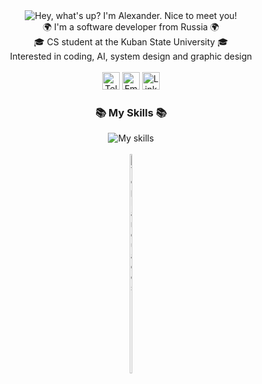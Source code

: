 <div align="center">
  <div>
    <picture>
      <source media="(prefers-color-scheme: dark)" srcset="https://readme-typing-svg.demolab.com?font=Inter&weight=600&size=20&duration=3000&pause=500&color=FFFFFF&center=true&vCenter=true&width=435&height=60&lines=Hey%2C+what's+up%3F+%F0%9F%A6%84;I'm+Alexander;Nice+to+meet+you+%F0%9F%92%99"/>
      <img src="https://readme-typing-svg.demolab.com?font=Inter&weight=600&size=20&duration=3000&pause=500&color=000000&center=true&vCenter=true&width=435&height=60&lines=Hey%2C+what's+up%3F+%F0%9F%A6%84;I'm+Alexander;Nice+to+meet+you+%F0%9F%92%99" alt="Hey, what's up? I'm Alexander. Nice to meet you!"/>
    </picture>
  </div>
  
  <div>
    🌍 I'm a software developer from Russia 🌍
    <br>
    🎓 CS student at the Kuban State University 🎓
    <br>
    Interested in coding, AI, system design and graphic design
  </div>

  <br>

  <div>
    <a href="https://t.me/rexandel"><img src="https://img.shields.io/badge/Telegram-2CA5E0?style=for-the-badge&logoColor=white&labelColor=2CA5E0" alt="Telegram" title="@rexandel" style="height: 28px;"/></a>
    <a href="mailto:rexandel.dev@gmail.com"><img src="https://img.shields.io/badge/Email-D14836?style=for-the-badge&logoColor=white&labelColor=D14836" alt="Email" style="height: 28px;"/></a>
    <a href="https://linkedin.com/in/rexandel" target="_blank" rel="noopener noreferrer"><img src="https://img.shields.io/badge/LinkedIn-0077B5?style=for-the-badge&logoColor=white&labelColor=0077B5" alt="LinkedIn" style="height: 28px;"/></a>
  </div>
  
  <div>
    <h3>📚 My Skills 📚</h3>
    <picture>
      <source media="(prefers-color-scheme: dark)" srcset="https://skillicons.dev/icons?i=python%2Cjava%2Ckotlin%2Ccs%2Ccpp%2Cqt%2Cdotnet%2Cpostgresql&theme=dark&perline=4"/>
      <img src="https://skillicons.dev/icons?i=python%2Cjava%2Ckotlin%2Ccs%2Ccpp%2Cqt%2Cdotnet%2Cpostgresql&theme=light&perline=4" alt="My skills"/>
    </picture>
  </div>

  <br>
  
  <div style="max-width: 50px;">
    <picture style="width: 30%; height: auto;">
      <source 
      media="(prefers-color-scheme: dark)"
      srcset="https://github-readme-stats.vercel.app/api/top-langs/?username=rexandel&layout=compact&theme=vue-dark&hide_border=true&langs_count=6&custom_title=Most%20Used%20Languages"
      />
      <source
      media="(prefers-color-scheme: light)" 
      srcset="https://github-readme-stats.vercel.app/api/top-langs/?username=rexandel&layout=compact&theme=vue&hide_border=true&langs_count=6&custom_title=Most%20Used%20Languages"
      />
      <img
      src="https://github-readme-stats.vercel.app/api/top-langs/?username=rexandel&layout=compact"
      alt="Top Languages"
      style="width: 30%; height: auto;"
      />
    </picture>
  </div>
</div>
